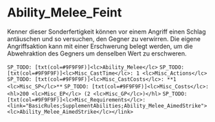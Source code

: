 # Ability_Melee_Feint

Kenner dieser Sonderfertigkeit können vor einem Angriff einen Schlag antäuschen und so versuchen, den Gegner zu verwirren. Die eigene Angriffsaktion kann mit einer Erschwerung belegt werden, um die Abwehraktion des Gegners um denselben Wert zu erschweren.

`SP_TODO: [txt(col=#9F9F9F)]<lc>Ability_Melee</lc>`
`SP_TODO: [txt(col=#9F9F9F)]<lc>Misc_CastTime</lc>: 1 <lc>Misc_Actions</lc>`
`SP_TODO: [txt(col=#9F9F9F)]<lc>Misc_CastCosts</lc>: **1 <lc>Misc_SP</lc>**`
`SP_TODO: [txt(col=#9F9F9F)]<lc>Misc_Costs</lc>: <hl>200 <lc>Misc_EP</lc> (2 <lc>Misc_GP</lc>)</hl>`
`SP_TODO: [txt(col=#9F9F9F)]<lc>Misc_Requirements</lc>: <link="BasicRules;SupplementAbilities;Ability_Melee_AimedStrike"><lc>Ability_Melee_AimedStrike</lc></link>`